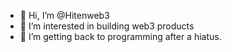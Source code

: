 - 👋 Hi, I’m @Hitenweb3
- 👀 I’m interested in building web3 products
- 🌱 I’m getting back to programming after a hiatus. 

<!---
Hitenweb3/Hitenweb3 is a ✨ special ✨ repository because its `README.md` (this file) appears on your GitHub profile.
You can click the Preview link to take a look at your changes.
--->
